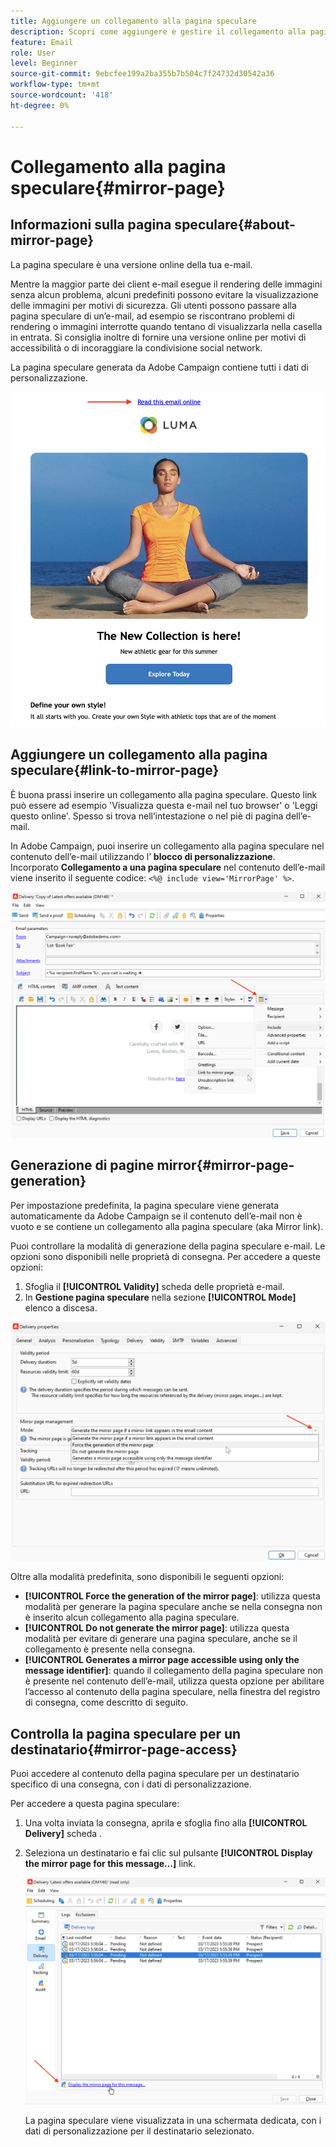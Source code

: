 ```yaml
---
title: Aggiungere un collegamento alla pagina speculare
description: Scopri come aggiungere e gestire il collegamento alla pagina speculare
feature: Email
role: User
level: Beginner
source-git-commit: 9ebcfee199a2ba355b7b504c7f24732d30542a36
workflow-type: tm+mt
source-wordcount: '418'
ht-degree: 0%

---
```


# Collegamento alla pagina speculare{#mirror-page}

## Informazioni sulla pagina speculare{#about-mirror-page}

La pagina speculare è una versione online della tua e-mail.

Mentre la maggior parte dei client e-mail esegue il rendering delle immagini senza alcun problema, alcuni predefiniti possono evitare la visualizzazione delle immagini per motivi di sicurezza. Gli utenti possono passare alla pagina speculare di un’e-mail, ad esempio se riscontrano problemi di rendering o immagini interrotte quando tentano di visualizzarla nella casella in entrata. Si consiglia inoltre di fornire una versione online per motivi di accessibilità o di incoraggiare la condivisione social network.

La pagina speculare generata da Adobe Campaign contiene tutti i dati di personalizzazione.

![](assets/mirror-page-link.png)

## Aggiungere un collegamento alla pagina speculare{#link-to-mirror-page}

È buona prassi inserire un collegamento alla pagina speculare. Questo link può essere ad esempio &#39;Visualizza questa e-mail nel tuo browser&#39; o &#39;Leggi questo online&#39;. Spesso si trova nell’intestazione o nel piè di pagina dell’e-mail.

In Adobe Campaign, puoi inserire un collegamento alla pagina speculare nel contenuto dell’e-mail utilizzando l’ **blocco di personalizzazione**. Incorporato **Collegamento a una pagina speculare** nel contenuto dell’e-mail viene inserito il seguente codice: `<%@ include view='MirrorPage' %>`.

![](assets/mirror-page-insert.png)


<!--For more on personalization blocks insertion, refer to [Personalization blocks](personalization-blocks.md).-->

## Generazione di pagine mirror{#mirror-page-generation}

Per impostazione predefinita, la pagina speculare viene generata automaticamente da Adobe Campaign se il contenuto dell’e-mail non è vuoto e se contiene un collegamento alla pagina speculare (aka Mirror link).

Puoi controllare la modalità di generazione della pagina speculare e-mail. Le opzioni sono disponibili nelle proprietà di consegna. Per accedere a queste opzioni:

1. Sfoglia il **[!UICONTROL Validity]** scheda delle proprietà e-mail.
1. In **Gestione pagina speculare** nella sezione **[!UICONTROL Mode]** elenco a discesa.

![](assets/mirror-page-generation.png)

Oltre alla modalità predefinita, sono disponibili le seguenti opzioni:

* **[!UICONTROL Force the generation of the mirror page]**: utilizza questa modalità per generare la pagina speculare anche se nella consegna non è inserito alcun collegamento alla pagina speculare.
* **[!UICONTROL Do not generate the mirror page]**: utilizza questa modalità per evitare di generare una pagina speculare, anche se il collegamento è presente nella consegna.
* **[!UICONTROL Generates a mirror page accessible using only the message identifier]**: quando il collegamento della pagina speculare non è presente nel contenuto dell’e-mail, utilizza questa opzione per abilitare l’accesso al contenuto della pagina speculare, nella finestra del registro di consegna, come descritto di seguito.

## Controlla la pagina speculare per un destinatario{#mirror-page-access}

Puoi accedere al contenuto della pagina speculare per un destinatario specifico di una consegna, con i dati di personalizzazione.

Per accedere a questa pagina speculare:

1. Una volta inviata la consegna, aprila e sfoglia fino alla **[!UICONTROL Delivery]** scheda .

1. Seleziona un destinatario e fai clic sul pulsante **[!UICONTROL Display the mirror page for this message...]** link.

   ![](assets/mirror-page-display.png)

   La pagina speculare viene visualizzata in una schermata dedicata, con i dati di personalizzazione per il destinatario selezionato.

